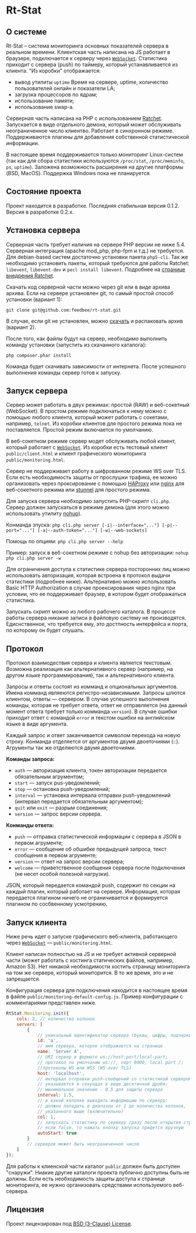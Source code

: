 Rt-Stat
=======

О системе
---------

Rt-Stat – система мониторинга основных показателей сервера в реальном времени. Клиентская часть написана на JS работает в браузере, подключается к серверу через [`WebSocket`][1]. Статистика приходит с сервера (push) по таймеру, который устанавливается из клиента. "Из коробки" отображается:

- вывод утилиты `uptime` Время на сервере, uptime, количество пользователей онлайн и показатели LA;
- загрузка процессоров по ядрам;
- использование памяти;
- использование swap-а.

Серверная часть написана на PHP с использованием [Ratchet][2]. Запускается в виде отдельного демона, который может обслуживать неограниченное число клиентво. Работает в синхронном режиме. Поддерживаются плагины для добавления собственной статистической информации.

В настоящее время поддерживается только мониторинг Linux-систем (так как для сбора статистики используются `/proc/stat`, `/proc/meminfo`, `ps`, `uptime`). Заложена возможность расширения на другие платформы (BSD, MacOS). Поддержка Windows пока не планируется.

Состояние проекта
-----------------

Проект находится в разработке. Последняя стабильная версия 0.1.2. Версия в разработке 0.2.х.

Установка сервера
-----------------

Серверная часть требует наличия на сервере PHP версии не ниже 5.4. Серверная интеграция (apache mod_php, php-fpm и т.д.) не требуется. Для debian-based систем достаточно установки пакета `php5-cli`. Так же необходимо установить пакеты, который требуются для работы Ratchet: `libevent`, `libevent-dev` и `pecl install libevent`. Подробнее на [странице внедрения Ratchet](http://socketo.me/docs/deploy).

Скачать код серверной части можно через git или в виде архива архива. Если на сервере установлен git, то самый простой способ установки (вариант 1):

`git clone git@github.com:feedbee/rt-stat.git`

В случае, если git не установлен, можно [скачать](https://github.com/feedbee/rt-stat/releases) и распаковать архив (вариант 2).

После того, как файлы будут на сервер, необходимо выполнить команду установки (запустить из скачанного каталога):

`php composer.phar install`

Команда будет скачивать зависимости от интернета. После успешного выполнения команды сервер готов к запуску.

Запуск сервера
--------------

Сервер может работать в двух режимах: простой (RAW) и веб-сокетный (WebSocket). В простом режиме подключаться к нему можно с помощью любого клиента, который может работать с сокетами, например, `telnet`. Из коробки клиентов для простого режима пока не поставляется. Простой режим включается по умолчанию.

В веб-сокетном режиме сервер модет обслуживать любой клиент, который работает с [`WebSocket`][1]. Из коробки есть тестовый клиент `public/client.html` и клиент графического мониторинга `public/monitoring.html`.

Сервер не поддерживает работу в шифрованном режиме WS over TLS. Если есть необходимость защиты от прослушки трафика, ее можно организовать через проксирование с помощью [HAProxy][3] или [nginx][4] для веб-сокетного режима или [stunnel][5] для простого режима.

Для запуска сервера необходимо запустить PHP-скрипт `cli.php`. Сервер должен запускаться в режиме демона (для этого можно использовать утилиту [nohup][6]).

Конманда зпуска:
`php cli.php server [-i|--interface="..."] [-p|--port="..."] [-a|--auth-token="..."] [-w|--web-sockets]`

Помощь по опциям:
`php cli.php server --help`

Пример: запуск в веб-сокетном режиме с nohup без авторизации:
`nohup php cli.php server -w`

Для ограничения доступа к статистике сервера посторонних лиц можно использовать авторизация, которая встроена в протокол выдачи статистики (подробнее ниже). Альтернативно можно использовать Basic HTTP Authorization в случае проексирования через nginx при условии, что ее поддерживает браузер, в котором будет отображаться статистика.

Запускать скрипт можно из любого рабочего каталога. В процессе работы сервера никакие записи в файловую систему не производятся. Едиснственное, что требуется ему, это достпность интерфейса и порта, по которому он будет слушать.

Протокол
--------

Протокол взаимодествия сервера и клиента является текстовым. Возможна реализация как альтернативного сервер (например, на другом языке программирования), так и альтернативного клиента.

Запросы и ответы состоят из комманд и опциональных аргументов. Имена комманд являеются регистро-независимыми. Запросы шлются клиентом, ответы — сервером. В случае успешного выполнения команды, которая не требует ответа, ответ не отправляется (на данный момент ответа требует только комманда `version`). В случае ошибки приходит ответ с командой `error` и текстом ошибки на английском языке в виде аргумента.

Каждый запрос и ответ заканчивается символом перехода на новую строку. Конманда отделяется от аргументов двумя двоеточиями (::). Агрументы так же отделяются двумя двоеточиями.

**Команды запроса:**
- `auth` — авторизация клиента, токен авторизации передается обязательным агрументом;
- `start` — запуск pus-уведомлений;
- `stop` — остановка push-уведомлений;
- `interval` — установка интервала отправки push-уведомлений (интервал передается обязательным аргументом);
- `quit` или `exit` — разрым соединения;
- `version` — запрос версии сервера.

**Конманды ответа:**
- `push` — отправка статистической информации с сервера в JSON в первом агрументе;
- `error` — сообщение об обшибке предыдущей запроса, текст сообщения в первом агрументе;
- `version` — ответ на запрос версии сервера;
- `welcome` — приветственное сообщения сервера после подключения (не несет особой полезной нагрузки).

JSON, который передается командой push, содержит по секции на каждый плагин, который работает на сервере. Информация, которая передается плагином ничего не ограничивается и формируется плагином по сосбвенному усмотрению.

Запуск клиента
--------------

Ниже речь идет о запуске графического веб-клиента, работающего через [`WebSocket`][1] — `public/monitoring.html`.

Клиент написан полностью на JS и не требует активной серверной части (может работать с хостинга статических файлов, например, Amazon S3). Нет никакой необходимости хостить страницу мониторинга на том же сервере, который мониторится. В то же время, это и не запрещается.

Конфигурация сервера для подключения находится в настоящее время в файле `public/monitoring-default-config.js`. Пример конфигурации с комментариями представлен ниже.

```js
RtStat.Monitoring.init({
    cols: 2, // количество колонок
    servers: [
        {
            // уникальный идентификатор сервера (буквы, цифры, подчеркивание, дефис, точка, запятая)
            id: 'a',
            // имя сервера, которое отображается на странице
            name: 'Server A', 
            // URI сервер в формате ws://host:port/local-part;
            // протокол по умолчанию ws://, порт 8000, local part /;
            //протоколы WS или WSS (WS over TLS)
            host: 'localhost', 
            // интервал отправки push-сообщений со статистикой сервером;
            // указывается в секундах в виде десятичной дроби;
            // минимальное значение - 0.5 для защиты сервера
            interval: 1.5,
            // в какой колонке выводить информацию по серверу;
            // должно попадать в диапазон от 1 до количества колонок,
            // указанного выше (включительно)
            col: 1,
            // запускать статистику по серверу сразу после открытия страницы;
            // если false, то нажать кнопку запуска придется вручную
            autoStart: true
        }
        // серверов может быть неограниченное число
    ]
});
```

Для работы к клиенской части каталог `public` должен быть доступен "снаружи". Ниакие другие каталоги проекта публично доступны быть не должны. Если есть необходимость защиты доступа к странице мониторинга, ее нужно организовать средствами используемого веб-сервера.

Лицензия
--------

Проект лицензирован под [BSD (3-Clause) License](http://opensource.org/licenses/BSD-3-Clause).

[1]: http://en.wikipedia.org/wiki/WebSocket
[2]: http://socketo.me/
[3]: http://haproxy.1wt.eu/
[4]: http://nginx.org/
[5]: https://www.stunnel.org/index.html
[6]: http://en.wikipedia.org/wiki/Nohup
[7]: https://getcomposer.org/